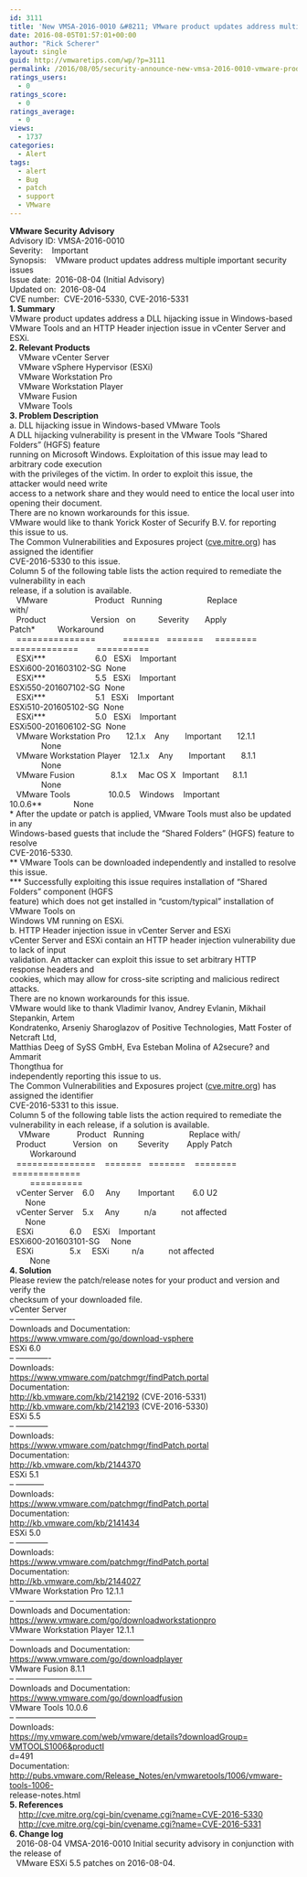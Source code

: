 ```yaml
---
id: 3111
title: 'New VMSA-2016-0010 &#8211; VMware product updates address multiple important security'
date: 2016-08-05T01:57:01+00:00
author: "Rick Scherer"
layout: single
guid: http://vmwaretips.com/wp/?p=3111
permalink: /2016/08/05/security-announce-new-vmsa-2016-0010-vmware-product-updates-address-multiple-important-security/
ratings_users:
  - 0
ratings_score:
  - 0
ratings_average:
  - 0
views:
  - 1737
categories:
  - Alert
tags:
  - alert
  - Bug
  - patch
  - support
  - VMware
---
```

<div>
  <strong>VMware Security Advisory</strong>
</div>

<div>
</div>

<div>
  Advisory ID: VMSA-2016-0010
</div>

<div>
  Severity:    Important
</div>

<div>
  Synopsis:    VMware product updates address multiple important security
</div>

<div>
  issues
</div>

<div>
  Issue date:  2016-08-04 (Initial Advisory)
</div>

<div>
  Updated on:  2016-08-04
</div>

<div>
  CVE number:  CVE-2016-5330, CVE-2016-5331
</div>

<div>
</div>

<div>
  <strong>1. Summary</strong>
</div>

<div>
</div>

<div>
  VMware product updates address a DLL hijacking issue in Windows-based
</div>

<div>
  VMware Tools and an HTTP Header injection issue in vCenter Server and ESXi.
</div>

<div>
  <!--more-->
</div>

<div>
</div>

<div>
  <strong>2. Relevant Products</strong>
</div>

<div>
</div>

<div>
      VMware vCenter Server
</div>

<div>
      VMware vSphere Hypervisor (ESXi)
</div>

<div>
      VMware Workstation Pro
</div>

<div>
      VMware Workstation Player
</div>

<div>
      VMware Fusion
</div>

<div>
      VMware Tools
</div>

<div>
</div>

<div>
  <strong>3. Problem Description</strong>
</div>

<div>
</div>

<div>
  a. DLL hijacking issue in Windows-based VMware Tools
</div>

<div>
</div>

<div>
</div>

<div>
  A DLL hijacking vulnerability is present in the VMware Tools &#8220;Shared
</div>

<div>
  Folders&#8221; (HGFS) feature
</div>

<div>
  running on Microsoft Windows. Exploitation of this issue may lead to
</div>

<div>
  arbitrary code execution
</div>

<div>
  with the privileges of the victim. In order to exploit this issue, the
</div>

<div>
  attacker would need write
</div>

<div>
  access to a network share and they would need to entice the local user into
</div>

<div>
  opening their document.
</div>

<div>
</div>

<div>
  There are no known workarounds for this issue.
</div>

<div>
</div>

<div>
  VMware would like to thank Yorick Koster of Securify B.V. for reporting
</div>

<div>
  this issue to us.
</div>

<div>
</div>

<div>
  The Common Vulnerabilities and Exposures project (<a href="http://cve.mitre.org/" target="_blank" data-saferedirecturl="https://www.google.com/url?hl=en&q=http://cve.mitre.org&source=gmail&ust=1471121784822000&usg=AFQjCNH7Z-sCXepSN9YEkYLhAz0huwIE2Q">cve.mitre.org</a>) has
</div>

<div>
  assigned the identifier
</div>

<div>
  CVE-2016-5330 to this issue.
</div>

<div>
</div>

<div>
  Column 5 of the following table lists the action required to remediate the
</div>

<div>
  vulnerability in each
</div>

<div>
  release, if a solution is available.
</div>

<div>
</div>

<div>
     VMware                     Product   Running                    Replace
</div>

<div>
  with/
</div>

<div>
     Product                    Version   on          Severity       Apply
</div>

<div>
  Patch*          Workaround
</div>

<div>
     ===============            =======   =======     ========
</div>

<div>
  =============        ==========
</div>

<div>
     ESXi***                      6.0   ESXi    Important
</div>

<div>
  ESXi600-201603102-SG  None
</div>

<div>
     ESXi***                      5.5   ESXi    Important
</div>

<div>
  ESXi550-201607102-SG  None
</div>

<div>
     ESXi***                      5.1   ESXi    Important
</div>

<div>
  ESXi510-201605102-SG  None
</div>

<div>
     ESXi***                      5.0   ESXi    Important
</div>

<div>
  ESXi500-201606102-SG  None
</div>

<div>
     VMware Workstation Pro       12.1.x    Any       Important       12.1.1
</div>

<div>
                None
</div>

<div>
     VMware Workstation Player    12.1.x    Any       Important       8.1.1
</div>

<div>
                None
</div>

<div>
     VMware Fusion                8.1.x     Mac OS X   Important      8.1.1
</div>

<div>
                None
</div>

<div>
     VMware Tools                 10.0.5    Windows    Important
</div>

<div>
  10.0.6**              None
</div>

<div>
</div>

<div>
  * After the update or patch is applied, VMware Tools must also be updated
</div>

<div>
  in any
</div>

<div>
  Windows-based guests that include the &#8220;Shared Folders&#8221; (HGFS) feature to
</div>

<div>
  resolve
</div>

<div>
  CVE-2016-5330.
</div>

<div>
</div>

<div>
  ** VMware Tools can be downloaded independently and installed to resolve
</div>

<div>
  this issue.
</div>

<div>
</div>

<div>
  *** Successfully exploiting this issue requires installation of &#8220;Shared
</div>

<div>
  Folders&#8221; component (HGFS
</div>

<div>
  feature) which does not get installed in &#8220;custom/typical&#8221; installation of
</div>

<div>
  VMware Tools on
</div>

<div>
  Windows VM running on ESXi.
</div>

<div>
</div>

<div>
</div>

<div>
  b. HTTP Header injection issue in vCenter Server and ESXi
</div>

<div>
</div>

<div>
  vCenter Server and ESXi contain an HTTP header injection vulnerability due
</div>

<div>
  to lack of input
</div>

<div>
  validation. An attacker can exploit this issue to set arbitrary HTTP
</div>

<div>
  response headers and
</div>

<div>
  cookies, which may allow for cross-site scripting and malicious redirect
</div>

<div>
  attacks.
</div>

<div>
</div>

<div>
  There are no known workarounds for this issue.
</div>

<div>
</div>

<div>
  VMware would like to thank Vladimir Ivanov, Andrey Evlanin, Mikhail
</div>

<div>
  Stepankin, Artem
</div>

<div>
  Kondratenko, Arseniy Sharoglazov of Positive Technologies, Matt Foster of
</div>

<div>
  Netcraft Ltd,
</div>

<div>
  Matthias Deeg of SySS GmbH, Eva Esteban Molina of A2secure? and Ammarit
</div>

<div>
  Thongthua for
</div>

<div>
  independently reporting this issue to us.
</div>

<div>
</div>

<div>
</div>

<div>
</div>

<div>
  The Common Vulnerabilities and Exposures project (<a href="http://cve.mitre.org/" target="_blank" data-saferedirecturl="https://www.google.com/url?hl=en&q=http://cve.mitre.org&source=gmail&ust=1471121784822000&usg=AFQjCNH7Z-sCXepSN9YEkYLhAz0huwIE2Q">cve.mitre.org</a>) has
</div>

<div>
  assigned the identifier
</div>

<div>
  CVE-2016-5331 to this issue.
</div>

<div>
</div>

<div>
</div>

<div>
</div>

<div>
  Column 5 of the following table lists the action required to remediate the
</div>

<div>
  vulnerability in each release, if a solution is available.
</div>

<div>
</div>

<div>
      VMware            Product   Running                    Replace with/
</div>

<div>
     Product            Version   on         Severity        Apply Patch
</div>

<div>
           Workaround
</div>

<div>
     ===============    =======   =======    ========        =============
</div>

<div>
           ==========
</div>

<div>
     vCenter Server    6.0     Any        Important        6.0 U2
</div>

<div>
         None
</div>

<div>
     vCenter Server    5.x     Any           n/a           not affected
</div>

<div>
         None
</div>

<div>
     ESXi                6.0     ESXi    Important
</div>

<div>
  ESXi600-201603101-SG     None
</div>

<div>
     ESXi                5.x     ESXi          n/a           not affected
</div>

<div>
           None
</div>

<div>
</div>

<div>
  <strong>4. Solution</strong>
</div>

<div>
</div>

<div>
  Please review the patch/release notes for your product and version and
</div>

<div>
  verify the
</div>

<div>
  checksum of your downloaded file.
</div>

<div>
</div>

<div>
  vCenter Server
</div>

<div>
  &#8211; &#8212;&#8212;&#8212;&#8212;&#8212;&#8212;&#8212;-
</div>

<div>
  Downloads and Documentation:
</div>

<div>
  <a href="https://www.vmware.com/go/download-vsphere" target="_blank" data-saferedirecturl="https://www.google.com/url?hl=en&q=https://www.vmware.com/go/download-vsphere&source=gmail&ust=1471121784822000&usg=AFQjCNE23zcRtAeHsiNla6_DGAxOw0IoIg">https://www.vmware.com/go/<wbr>download-vsphere</wbr></a>
</div>

<div>
</div>

<div>
  ESXi 6.0
</div>

<div>
  &#8211; &#8212;&#8212;&#8212;&#8212;-
</div>

<div>
  Downloads:
</div>

<div>
  <a href="https://www.vmware.com/patchmgr/findPatch.portal" target="_blank" data-saferedirecturl="https://www.google.com/url?hl=en&q=https://www.vmware.com/patchmgr/findPatch.portal&source=gmail&ust=1471121784822000&usg=AFQjCNGGR_KzGbzMFjEks1Feocp-buws2g">https://www.vmware.com/<wbr>patchmgr/findPatch.portal</wbr></a>
</div>

<div>
  Documentation:
</div>

<div>
  <a href="http://kb.vmware.com/kb/2142192" target="_blank" data-saferedirecturl="https://www.google.com/url?hl=en&q=http://kb.vmware.com/kb/2142192&source=gmail&ust=1471121784822000&usg=AFQjCNEH4IYkYeOIR4wtbuElW4ld6gpZ2g">http://kb.vmware.com/kb/<wbr>2142192</wbr></a> (CVE-2016-5331)
</div>

<div>
  <a href="http://kb.vmware.com/kb/2142193" target="_blank" data-saferedirecturl="https://www.google.com/url?hl=en&q=http://kb.vmware.com/kb/2142193&source=gmail&ust=1471121784822000&usg=AFQjCNGywoGX6CSV1PFlO6SPsjOzqTRwTg">http://kb.vmware.com/kb/<wbr>2142193</wbr></a> (CVE-2016-5330)
</div>

<div>
</div>

<div>
  ESXi 5.5
</div>

<div>
  &#8211; &#8212;&#8212;&#8212;&#8212;
</div>

<div>
  Downloads:
</div>

<div>
  <a href="https://www.vmware.com/patchmgr/findPatch.portal" target="_blank" data-saferedirecturl="https://www.google.com/url?hl=en&q=https://www.vmware.com/patchmgr/findPatch.portal&source=gmail&ust=1471121784822000&usg=AFQjCNGGR_KzGbzMFjEks1Feocp-buws2g">https://www.vmware.com/<wbr>patchmgr/findPatch.portal</wbr></a>
</div>

<div>
  Documentation:
</div>

<div>
  <a href="http://kb.vmware.com/kb/2144370" target="_blank" data-saferedirecturl="https://www.google.com/url?hl=en&q=http://kb.vmware.com/kb/2144370&source=gmail&ust=1471121784822000&usg=AFQjCNEYUX_TJyWaoi8IBfpPAEFV20S2ug">http://kb.vmware.com/kb/<wbr>2144370</wbr></a>
</div>

<div>
</div>

<div>
  ESXi 5.1
</div>

<div>
  &#8211; &#8212;&#8212;&#8212;&#8211;
</div>

<div>
  Downloads:
</div>

<div>
  <a href="https://www.vmware.com/patchmgr/findPatch.portal" target="_blank" data-saferedirecturl="https://www.google.com/url?hl=en&q=https://www.vmware.com/patchmgr/findPatch.portal&source=gmail&ust=1471121784822000&usg=AFQjCNGGR_KzGbzMFjEks1Feocp-buws2g">https://www.vmware.com/<wbr>patchmgr/findPatch.portal</wbr></a>
</div>

<div>
  Documentation:
</div>

<div>
  <a href="http://kb.vmware.com/kb/2141434" target="_blank" data-saferedirecturl="https://www.google.com/url?hl=en&q=http://kb.vmware.com/kb/2141434&source=gmail&ust=1471121784822000&usg=AFQjCNHLWN4bxqug6irJWEoLJUQZ8xzuOg">http://kb.vmware.com/kb/<wbr>2141434</wbr></a>
</div>

<div>
</div>

<div>
  ESXi 5.0
</div>

<div>
  &#8211; &#8212;&#8212;&#8212;&#8212;
</div>

<div>
  Downloads:
</div>

<div>
  <a href="https://www.vmware.com/patchmgr/findPatch.portal" target="_blank" data-saferedirecturl="https://www.google.com/url?hl=en&q=https://www.vmware.com/patchmgr/findPatch.portal&source=gmail&ust=1471121784822000&usg=AFQjCNGGR_KzGbzMFjEks1Feocp-buws2g">https://www.vmware.com/<wbr>patchmgr/findPatch.portal</wbr></a>
</div>

<div>
  Documentation:
</div>

<div>
  <a href="http://kb.vmware.com/kb/2144027" target="_blank" data-saferedirecturl="https://www.google.com/url?hl=en&q=http://kb.vmware.com/kb/2144027&source=gmail&ust=1471121784822000&usg=AFQjCNH5BitPtE9wJGKsgcURoW0Peh0mMw">http://kb.vmware.com/kb/<wbr>2144027</wbr></a>
</div>

<div>
</div>

<div>
  VMware Workstation Pro 12.1.1
</div>

<div>
  &#8211; &#8212;&#8212;&#8212;&#8212;&#8212;&#8212;&#8212;&#8212;&#8212;&#8212;<wbr>&#8212;&#8212;&#8212;&#8212;&#8211;</wbr>
</div>

<div>
  Downloads and Documentation:
</div>

<div>
  <a href="https://www.vmware.com/go/downloadworkstationpro" target="_blank" data-saferedirecturl="https://www.google.com/url?hl=en&q=https://www.vmware.com/go/downloadworkstationpro&source=gmail&ust=1471121784822000&usg=AFQjCNFiYb6ZnO9-Wzub2jLMerfBnBzWDQ">https://www.vmware.com/go/<wbr>downloadworkstationpro</wbr></a>
</div>

<div>
</div>

<div>
  VMware Workstation Player 12.1.1
</div>

<div>
  &#8211; &#8212;&#8212;&#8212;&#8212;&#8212;&#8212;&#8212;&#8212;&#8212;&#8212;<wbr>&#8212;&#8212;&#8212;&#8212;&#8212;&#8212;</wbr>
</div>

<div>
  Downloads and Documentation:
</div>

<div>
  <a href="https://www.vmware.com/go/downloadplayer" target="_blank" data-saferedirecturl="https://www.google.com/url?hl=en&q=https://www.vmware.com/go/downloadplayer&source=gmail&ust=1471121784822000&usg=AFQjCNFJop9RotuI4e6UHHinRwcz1nvmyg">https://www.vmware.com/go/<wbr>downloadplayer</wbr></a>
</div>

<div>
</div>

<div>
  VMware Fusion 8.1.1
</div>

<div>
  &#8211; &#8212;&#8212;&#8212;&#8212;&#8212;&#8212;&#8212;&#8212;&#8212;&#8211;
</div>

<div>
  Downloads and Documentation:
</div>

<div>
  <a href="https://www.vmware.com/go/downloadfusion" target="_blank" data-saferedirecturl="https://www.google.com/url?hl=en&q=https://www.vmware.com/go/downloadfusion&source=gmail&ust=1471121784822000&usg=AFQjCNF4hiEhLzXdT3w2wxCjK8kRKxb6TQ">https://www.vmware.com/go/<wbr>downloadfusion</wbr></a>
</div>

<div>
</div>

<div>
  VMware Tools 10.0.6
</div>

<div>
  &#8211; &#8212;&#8212;&#8212;&#8212;&#8212;&#8212;&#8212;&#8212;&#8212;&#8212;
</div>

<div>
  Downloads:
</div>

<div>
  <a href="https://my.vmware.com/web/vmware/details?downloadGroup=VMTOOLS1006&productI" target="_blank" data-saferedirecturl="https://www.google.com/url?hl=en&q=https://my.vmware.com/web/vmware/details?downloadGroup%3DVMTOOLS1006%26productI&source=gmail&ust=1471121784822000&usg=AFQjCNEeY8alsW0qjwggKE_n-7_cEKbSzg">https://my.vmware.com/web/<wbr>vmware/details?downloadGroup=<wbr>VMTOOLS1006&productI</wbr></wbr></a>
</div>

<div>
  d=491
</div>

<div>
  Documentation:
</div>

<div>
  <a href="http://pubs.vmware.com/Release_Notes/en/vmwaretools/1006/vmware-tools-1006-" target="_blank" data-saferedirecturl="https://www.google.com/url?hl=en&q=http://pubs.vmware.com/Release_Notes/en/vmwaretools/1006/vmware-tools-1006-&source=gmail&ust=1471121784822000&usg=AFQjCNGithF5hzbbnY0zzJBGbsjj4e9gSg">http://pubs.vmware.com/<wbr>Release_Notes/en/vmwaretools/<wbr>1006/vmware-tools-1006-</wbr></wbr></a>
</div>

<div>
  release-notes.html
</div>

<div>
</div>

<div>
</div>

<div>
  <strong>5. References</strong>
</div>

<div>
</div>

<div>
      <a href="http://cve.mitre.org/cgi-bin/cvename.cgi?name=CVE-2016-5330" target="_blank" data-saferedirecturl="https://www.google.com/url?hl=en&q=http://cve.mitre.org/cgi-bin/cvename.cgi?name%3DCVE-2016-5330&source=gmail&ust=1471121784822000&usg=AFQjCNEvAjfTbzcO53C8r2tdPMreTkFGmw">http://cve.mitre.org/cgi-bin/<wbr>cvename.cgi?name=CVE-2016-5330</wbr></a>
</div>

<div>
      <a href="http://cve.mitre.org/cgi-bin/cvename.cgi?name=CVE-2016-5331" target="_blank" data-saferedirecturl="https://www.google.com/url?hl=en&q=http://cve.mitre.org/cgi-bin/cvename.cgi?name%3DCVE-2016-5331&source=gmail&ust=1471121784822000&usg=AFQjCNGJoEUGCx-IpV_bXjHlTkjvXAeI9Q">http://cve.mitre.org/cgi-bin/<wbr>cvename.cgi?name=CVE-2016-5331</wbr></a>
</div>

<div>
</div>

<div>
  <strong>6. Change log</strong>
</div>

<div>
</div>

<div>
     2016-08-04 VMSA-2016-0010 Initial security advisory in conjunction with
</div>

<div>
  the release of
</div>

<div>
     VMware ESXi 5.5 patches on 2016-08-04.
</div>

<div>
</div>